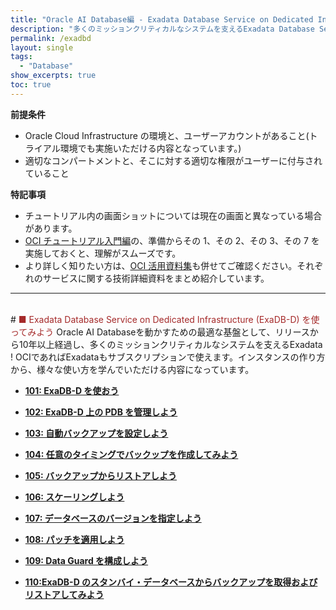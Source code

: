 ```yaml
---
title: "Oracle AI Database編 - Exadata Database Service on Dedicated Infrastructure (ExaDB-D) を使ってみよう"
description: "多くのミッションクリティカルなシステムを支えるExadata Database Service on Dedicated Infrastructure (ExaDB-D)を学ぶチュートリアルです。インスタンスの作成から、運用管理までを一通り体験します。"
permalink: /exadbd
layout: single
tags:
  - "Database"
show_excerpts: true
toc: true
---
```


**前提条件**

- Oracle Cloud Infrastructure の環境と、ユーザーアカウントがあること(トライアル環境でも実施いただける内容となっています。)
- 適切なコンパートメントと、そこに対する適切な権限がユーザーに付与されていること

**特記事項**

- チュートリアル内の画面ショットについては現在の画面と異なっている場合があります。
- [OCI チュートリアル入門編](/ocitutorials/beginners/)の、準備からその 1、その 2、その 3、その 7 を実施しておくと、理解がスムーズです。
- より詳しく知りたい方は、[OCI 活用資料集](https://oracle-japan.github.io/ocidocs/services/database/)も併せてご確認ください。それぞれのサービスに関する技術詳細資料をまとめ紹介しています。
  <br/>

---

<br/>
# <span style="color: brown; ">■ Exadata Database Service on Dedicated Infrastructure (ExaDB-D) を使ってみよう</span>
Oracle AI Databaseを動かすための最適な基盤として、リリースから10年以上経過し、多くのミッションクリティカルなシステムを支えるExadata !
OCIであればExadataもサブスクリプションで使えます。インスタンスの作り方から、様々な使い方を学んでいただける内容になっています。

- **[101: ExaDB-D を使おう](./exadb-d101-create-exadb-d/)**

- **[102: ExaDB-D 上の PDB を管理しよう](./exadb-d102-manage-pdb/)**

- **[103: 自動バックアップを設定しよう](./exadb-d103-automatic-backup/)**

- **[104: 任意のタイミングでバックップを作成してみよう](./exadb-d104-longterm-bakup/)**

- **[105: バックアップからリストアしよう](./exadb-d105-backup-restore/)**

- **[106: スケーリングしよう](./exadb-d106-scaling/)**

- **[107: データベースのバージョンを指定しよう](./exadb-d107-dbversion/)**

- **[108: パッチを適用しよう](./exadb-d108-patch/)**

- **[109: Data Guard を構成しよう](./exadb-d109-dataguard/)**

- **[110:ExaDB-D のスタンバイ・データベースからバックアップを取得およびリストアしてみよう](./exadb-d110-dataguard-standby-bkup/)**

<br/>
